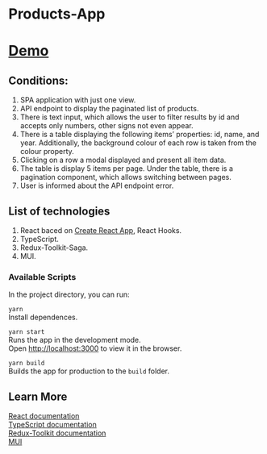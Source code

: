 # Products-App

# [Demo]()

## Conditions:
1. SPA application with just one view.
2. API endpoint to display the paginated list of products.
3. There is text input, which allows the user to filter results by id and accepts only numbers, other signs not even appear.
4. There is a table displaying the following items’ properties: id, name, and year. Additionally, the background colour of each row is taken from the colour property.
5. Clicking on a row a modal displayed and present all item data.
6. The table is display 5 items per page. Under the table, there is a pagination component, which allows switching between pages.
7. User is informed about the API endpoint error.

## List of technologies

1. React baced on [Create React App](https://github.com/facebook/create-react-app), React Hooks.
2. TypeScript.
3. Redux-Toolkit-Saga.
4. MUI.

### Available Scripts

In the project directory, you can run:

`yarn`\
Install dependences.

`yarn start`\
Runs the app in the development mode.\
Open [http://localhost:3000](http://localhost:3000) to view it in the browser.

`yarn build`\
Builds the app for production to the `build` folder.

## Learn More

[React documentation](https://reactjs.org/)\
[TypeScript documentation](https://www.typescriptlang.org/docs/)\
[Redux-Toolkit documentation](https://redux-toolkit.js.org/)\
[MUI](https://mui.com/)